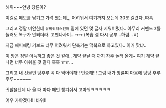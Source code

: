 해위~~~안녕 창륜아?

이걸로 메모를 남기고 가려 했는데,,,
어려워서 여기까지 오는데 30분 걸렸다..따흑

그리고 정말 미안한데
`유비쿼터스언어` 밑에 있던 몇 글자 지워버렸다..
아무리 커맨드 z를 눌러도 복구가 안되더라. 고멘나사이...ㅠㅠ
(복습 겸 다시 공부...하렴...ㅎ)

지금 해피해킹 키보드 너무 어려워서 단축키는 맥북으로 하고있다.. 이거 맛냐..

이 방은 정말 아늑하고 좋은 것 같애.. 계약 끝날 때 까지 자주 놀러 올게~
여기 계약 끝나면 너무 아쉬울 것 같다 흑흑 ㅠㅠ...

그리고 내 선물인 탕후루 꼭 다 먹어야해!! 인증해!!!
그럼 내가 창륜띠 마음에 탕탕 후루후루~~~~~~

귀찮을텐데 나 올 때 마다 매번 챙겨줘서 고마워ㅋㅋㅋㅋㅋ

어우 가야겠다!!! 바위!!